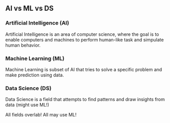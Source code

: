 ## AI vs ML vs DS

### Artificial Intelligence (AI)
Artificial Intelligence is an area of computer science, where the goal is to enable computers and machines to perform human-like task and simpulate human behavior.

### Machine Learning (ML)
Machine Learning is subset of AI that tries to solve a specific problem and make prediction using data.

### Data Science (DS)
Data Science is a field that attempts to find patterns and draw insights from data (might use ML!)

All fields overlab! All may use ML!
